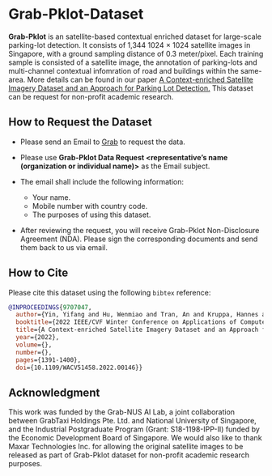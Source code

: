 # Grab-Pklot-Dataset

**Grab-Pklot** is an satellite-based contextual enriched dataset for large-scale parking-lot detection. It consists of 1,344 1024 × 1024 satellite images in Singapore, with a ground sampling distance of 0.3 meter/pixel. Each training sample is consisted of a satellite image, the annotation of parking-lots and multi-channel contextual infomration of road and buildings within the same-area. More details can be found in our paper [A Context-enriched Satellite Imagery Dataset and an Approach for Parking Lot Detection.](https://openaccess.thecvf.com/content/WACV2022/papers/Yin_A_Context-Enriched_Satellite_Imagery_Dataset_and_an_Approach_for_Parking_WACV_2022_paper.pdf) This dataset can be request for non-profit academic research.

## How to Request the Dataset

* Please send an Email to [Grab](geo.grabpklot@grabtaxi.com) to request the data.

* Please use **Grab-Pklot Data Request <representative’s name (organization or individual name)>** as the Email subject.

* The email shall include the following information:
  * Your name.
  * Mobile number with country code.
  * The purposes of using this dataset.

* After reviewing the request, you will receive Grab-Pklot Non-Disclosure Agreement (NDA). Please sign the corresponding documents and send them back to us via email.

## How to Cite

Please cite this dataset using the following ``bibtex`` reference:

```bibtex
@INPROCEEDINGS{9707047,
  author={Yin, Yifang and Hu, Wenmiao and Tran, An and Kruppa, Hannes and Zimmermann, Roger and Ng, See-Kiong},
  booktitle={2022 IEEE/CVF Winter Conference on Applications of Computer Vision (WACV)}, 
  title={A Context-enriched Satellite Imagery Dataset and an Approach for Parking Lot Detection}, 
  year={2022},
  volume={},
  number={},
  pages={1391-1400},
  doi={10.1109/WACV51458.2022.00146}}
```

## Acknowledgment

This work was funded by the Grab-NUS AI Lab, a joint collaboration between GrabTaxi Holdings Pte. Ltd. and National University of Singapore, and the Industrial Postgraduate Program (Grant: S18-1198-IPP-II) funded by the Economic Development Board of Singapore. We would also like to thank Maxar Technologies Inc. for allowing the original satellite images to be released as part of Grab-Pklot dataset for non-profit academic research purposes.
